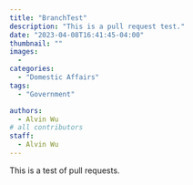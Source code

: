 ```yaml
---
title: "BranchTest"
description: "This is a pull request test."
date: "2023-04-08T16:41:45-04:00"
thumbnail: ""
images: 
  - 
categories:
  - "Domestic Affairs"
tags:
  - "Government"

authors:
  - Alvin Wu
# all contributors
staff:
  - Alvin Wu
---
```


This is a test of pull requests. 